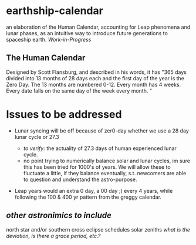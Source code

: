 # earthship-calendar
an elaboration of the Human Calendar, accounting for Leap phenomena and lunar phases, as an intuitive way to introduce future generations to spaceship earth. *Work-in-Progress*

The Human Calendar
-
Designed by Scott Flansburg, and described in his words, it has "365 days divided into 13 months of 28 days each and the first day of the year is the Zero Day. The 13 months are numbered 0-12. Every month has 4 weeks. Every date falls on the same day of the week every month. "

# Issues to be addressed

- Lunar syncing will be off because of zer0-day whether we use a 28 day lunar cycle or 27.3
    - *to verify:* the actuality of 27.3 days of human experienced lunar cycle.
    - no point trying to numerically balance solar and lunar cycles, im sure this has been tried for 1000's of years. We will allow these to fluctuate a little, if they balance eventually, s.t. newcomers are able to question and understand the astro-purpose.
    
- Leap years would an extra 0 day, a 00 day ;) every 4 years, while following the 100 & 400 yr pattern from the greggy calendar. 

*other astronimics to include*
-
north star and/or southern cross
eclipse schedules
solar zeniths *what is the deviation, is there a grace period, etc.?*

